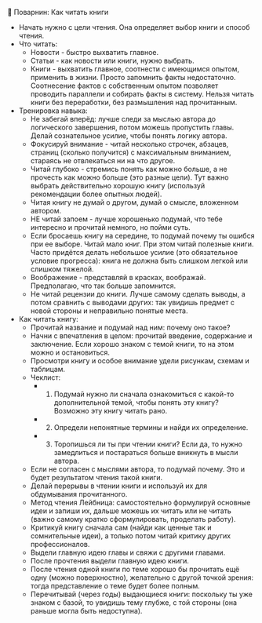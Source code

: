 📖 Поварнин: Как читать книги

- Начать нужно с цели чтения. Она определяет выбор книги и способ чтения.
- Что читать:
  - Новости - быстро выхватить главное.
  - Статьи - как новости или книги, нужно выбрать.
  - Книги - выхватить главное, соотнести с имеющимся опытом, применить в жизни. Просто запомнить факты недостаточно. Соотнесение фактов с собственным опытом позволяет проводить параллели и собирать факты в систему. Нельзя читать книги без переработки, без размышления над прочитанным.
- Тренировка навыка:
  - Не забегай вперёд: лучше следи за мыслью автора до логического завершения, потом можешь пропустить главы. Делай сознательное усилие, чтобы понять логику автора.
  - Фокусируй внимание - читай несколько строчек, абзацев, страниц (сколько получится) с максимальным вниманием, стараясь не отвлекаться ни на что другое.
  - Читай глубоко - стремись понять как можно больше, а не прочесть как можно больше (это разные цели). Тут важно выбрать действительно хорошую книгу (используй рекомендации более опытных людей).
  - Читая книгу не думай о другом, думай о смысле, вложенном автором.
  - НЕ читай запоем - лучше хорошенько подумай, что тебе интересно и прочитай немного, но пойми суть.
  - Если бросаешь книгу на середине, то подумай почему ты ошибся при ее выборе. Читай мало книг. При этом читай полезные книги. Часто придётся делать небольшое усилие (это обязательное условие прогресса): книга не должна быть слишком легкой или слишком тяжелой.
  - Воображение - представляй в красках, воображай. Предполагаю, что так больше запомнится.
  - Не читай рецензии до книги. Лучше самому сделать выводы, а потом сравнить с выводами других: так увидишь предмет с новой стороны и неправильно понятые места.
- Как читать книгу:
  - Прочитай название и подумай над ним: почему оно такое?
  - Начни с впечатления в целом: прочитай введение, содержание и заключение. Если хорошо знаком с темой книги, то на этом можно и остановиться.
  - Просмотри книгу и особое внимание удели рисункам, схемам и таблицам.
  - Чеклист:
    - 1. Подумай нужно ли сначала ознакомиться с какой-то дополнительной темой, чтобы понять эту книгу? Возможно эту книгу читать рано.
    - 2. Определи непонятные термины и найди их определение.
    - 3. Торопишься ли ты при чтении книги? Если да, то нужно замедлиться и постараться больше вникнуть в мысли автора.
  - Если не согласен с мыслями автора, то подумай почему. Это и будет результатом чтения такой книги.
  - Делай перерывы в чтении книги и используй их для обдумывания прочитанного.
  - Метод чтения Лейбница: самостоятельно формулируй основные идеи и запиши их, дальше можешь их читать или не читать (важно самому кратко сформулировать, проделать работу).
  - Критикуй книгу сначала сам (найди как ценные так и сомнительные идеи), а только потом читай критику других профессионалов.
  - Выдели главную идею главы и свяжи с другими главами.
  - После прочтения выдели главную идею книги.
  - После чтения одной книги по теме хорошо бы прочитать ещё одну (можно поверхностно), желательно с другой точкой зрения: тогда представление о теме будет более полным.
  - Перечитывай (через годы) выдающиеся книги: поскольку ты уже знаком с базой, то увидишь тему глубже, с той стороны (она раньше могла быть недоступна).
